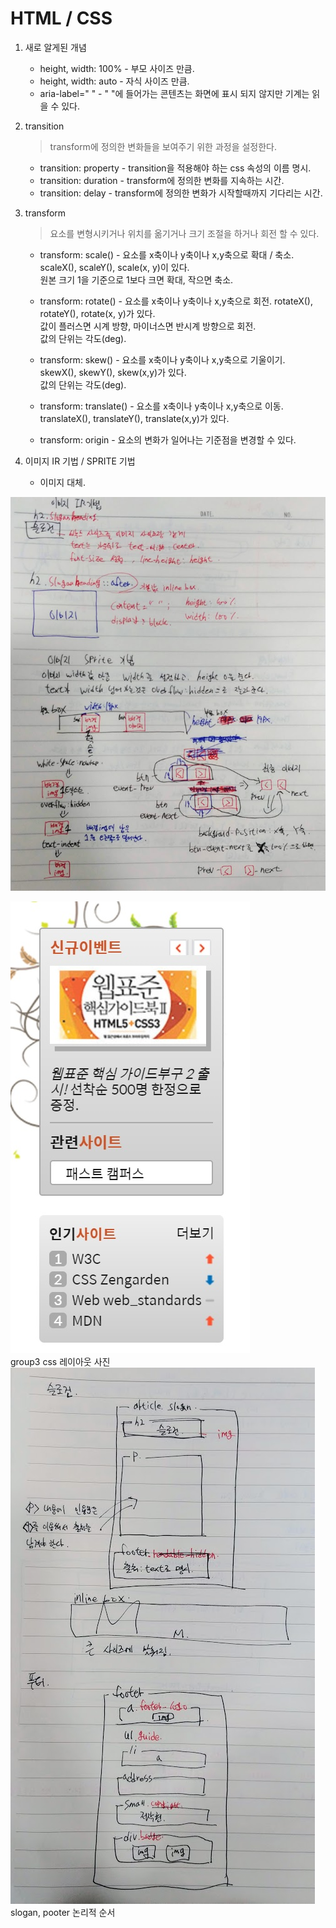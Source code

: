 # HTML / CSS

1. 새로 알게된 개념
    - height, width: 100% - 부모 사이즈 만큼.
    - height, width: auto - 자식 사이즈 만큼.
    - aria-label=" " - " "에 들어가는 콘텐츠는 화면에 표시 되지 않지만 기계는 읽을 수 있다.

2. transition
    > transform에 정의한 변화들을 보여주기 위한 과정을 설정한다.  
    - transition: property - transition을 적용해야 하는 css 속성의 이름 명시.
    - transition: duration - transform에 정의한 변화를 지속하는 시간.
    - transition: delay - transform에 정의한 변화가 시작할때까지 기다리는 시간.

3. transform
    > 요소를 변형시키거나 위치를 옮기거나 크기 조절을 하거나 회전 할 수 있다.
    - transform: scale() - 요소를 x축이나 y축이나 x,y축으로 확대 / 축소.
                           scaleX(), scaleY(), scale(x, y)이 있다.  
                           원본 크기 1을 기준으로 1보다 크면 확대, 작으면  축소.  
    
    - transform: rotate() - 요소를 x축이나 y축이나 x,y축으로 회전.
                            rotateX(), rotateY(), rotate(x, y)가 있다.  
                            값이 플러스면 시계 방향, 마이너스면 반시계 방향으로 회전.  
                            값의 단위는 각도(deg).  
    
    - transform: skew() - 요소를 x축이나 y축이나 x,y축으로 기울이기.  
                          skewX(), skewY(), skew(x,y)가 있다.  
                          값의 단위는 각도(deg).  
    
    - transform: translate() - 요소를 x축이나 y축이나 x,y축으로 이동.  
                               translateX(), translateY(), translate(x,y)가 있다.  
   
    - transform: origin - 요소의 변화가 일어나는 기준점을 변경할 수 있다.  

4. 이미지 IR 기법 / SPRITE 기법
    - 이미지 대체.
    
![이미지 IR기법, SPRITE기법 정리](/images/이미지기법.jpg)  



![group3 css 사진](/images/group3-css.jpg)  
group3 css 레이아웃 사진  
![슬로건 푸터 마크업 사진](/images/슬로건_푸터_마크업.jpg)  
slogan, pooter 논리적 순서